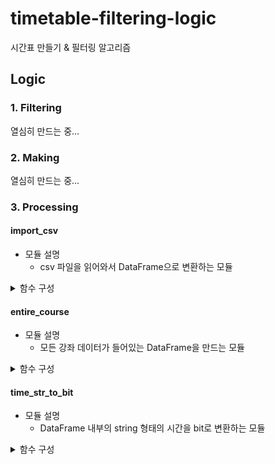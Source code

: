 # timetable-filtering-logic
시간표 만들기 &amp; 필터링 알고리즘

## Logic

### 1. Filtering
열심히 만드는 중...

### 2. Making
열심히 만드는 중...

### 3. Processing
#### import_csv
- 모듈 설명
  - csv 파일을 읽어와서 DataFrame으로 변환하는 모듈

<details>
  <summary>함수 구성</summary>
  
  ##### get_department_dict

  - 현재 저장된 csv 파일명에 따라 학부과-전공명 <-> id dict, list를 만드는 함수
  - **input** 저장된 csv 파일의 경로
  - **output** 학부과-전공명 -> id dict, id -> 학부과-전공명 list

  ##### import_csv
  - csv 파일들을 DataFrame으로 읽어와서 list로 반환하는 함수
  - **input** csv 파일의 경로
  - **output** DataFrame list

</details>

#### entire_course
- 모듈 설명
  - 모든 강좌 데이터가 들어있는 DataFrame을 만드는 모듈

<details>
  <summary>함수 구성</summary>
  
  ##### get_entire_course
  - 과 별 강의 데이터를 모두 합쳐서 하나의 DataFrame으로 만드는 함수
  - **input** DataFrame list
  - **output** DataFrame

</details>

#### time_str_to_bit
- 모듈 설명
  - DataFrame 내부의 string 형태의 시간을 bit로 변환하는 모듈
  
<details>
  <summary>함수 구성</summary>
  
  ##### time_str_to_bit
  - string 형태의 시간을 bit로 변환하는 함수
  - **input** string 형태의 시간
  - **output** bit로 변환된 시간

  ##### time_str_to_bit_df
  - DataFrame 내부의 string 형태의 시간 column 전체를 bit로 변환하는 함수
  - **input** 변환 전 DataFrame, column 이름
  - **output** 변환 후 DataFrame
  
</details>